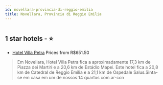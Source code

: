 ```yaml
---
id: novellara-provincia-di-reggio-emilia
title: Novellara, Provincia di Reggio Emilia
---
```


<center><img src="https://i.travelapi.com/hotels/32000000/31570000/31562600/31562531/9e589ba7_z.jpg" alt="" /></center>


##  1 star hotels - ⭐️

-    [Hotel Villa Petra](https://www.hurb.com/br/aud/https://www.hurb.com/br/hotels/novellara/hotel-villa-petra-HT-455D?cmp=18055) Prices from R$651.50
   > Em Novellara, Hotel Villa Petra fica a aproximadamente 17,3 km de Piazza dei Martiri e a 20,6 km de Estádio Mapei.  Este hotel fica a 20,8 km de Catedral de Reggio Emilia e a 21,1 km de Ospedale Salus.Sinta-se em casa em um de nossos 14 quartos com ar-con
